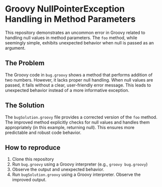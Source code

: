 # Groovy NullPointerException Handling in Method Parameters

This repository demonstrates an uncommon error in Groovy related to handling null values in method parameters.  The `foo` method, while seemingly simple, exhibits unexpected behavior when null is passed as an argument.

## The Problem

The Groovy code in `bug.groovy` shows a method that performs addition of two numbers. However, it lacks proper null handling. When null values are passed, it fails without a clear, user-friendly error message. This leads to unexpected behavior instead of a more informative exception.

## The Solution

The `bugSolution.groovy` file provides a corrected version of the `foo` method. The improved method explicitly checks for null values and handles them appropriately (in this example, returning null). This ensures more predictable and robust code behavior.

## How to reproduce

1. Clone this repository
2. Run `bug.groovy` using a Groovy interpreter (e.g., `groovy bug.groovy`)
3. Observe the output and unexpected behavior.
4. Run `bugSolution.groovy` using a Groovy interpreter. Observe the improved output.
